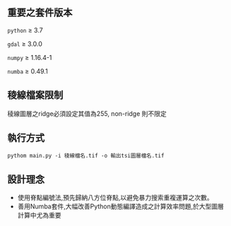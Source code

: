 ## 重要之套件版本

`python` &ge; 3.7

`gdal` &ge; 3.0.0

`numpy` &ge; 1.16.4-1

`numba` &ge; 0.49.1
## 稜線檔案限制
稜線圖層之ridge必須設定其值為255, non-ridge 則不限定

## 執行方式
`pythom main.py -i 稜線檔名.tif -o 輸出tsi圖層檔名.tif`

## 設計理念
- 使用脊點編號法,預先歸納八方位脊點,以避免暴力搜索重複運算之次數。
- 善用Numba套件,大幅改善Python動態編譯造成之計算效率問題,於大型圖層計算中尤為重要
